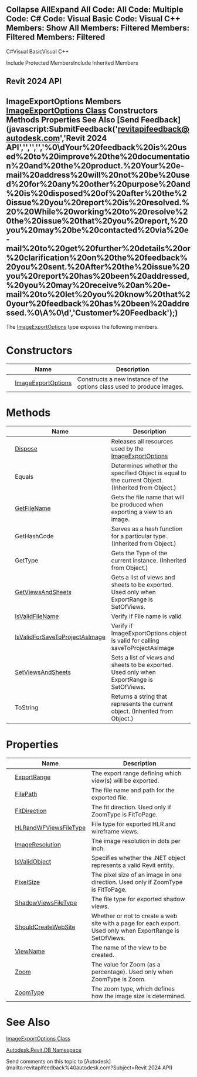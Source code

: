 ﻿

Collapse AllExpand All Code: All Code: Multiple Code: C# Code: Visual Basic Code: Visual C++  Members: Show All Members: Filtered Members: Filtered Members: Filtered   
---  
  
C#Visual BasicVisual C++

Include Protected MembersInclude Inherited Members

Revit 2024 API  
---  
ImageExportOptions Members  
[ImageExportOptions Class](c2e823a1-6eb0-2bf3-f07b-ed46d8f7b70a.md) Constructors Methods Properties See Also [Send Feedback](javascript:SubmitFeedback\('revitapifeedback@autodesk.com','Revit 2024 API','','','','%0\\dYour%20feedback%20is%20used%20to%20improve%20the%20documentation%20and%20the%20product.%20Your%20e-mail%20address%20will%20not%20be%20used%20for%20any%20other%20purpose%20and%20is%20disposed%20of%20after%20the%20issue%20you%20report%20is%20resolved.%20%20While%20working%20to%20resolve%20the%20issue%20that%20you%20report,%20you%20may%20be%20contacted%20via%20e-mail%20to%20get%20further%20details%20or%20clarification%20on%20the%20feedback%20you%20sent.%20After%20the%20issue%20you%20report%20has%20been%20addressed,%20you%20may%20receive%20an%20e-mail%20to%20let%20you%20know%20that%20your%20feedback%20has%20been%20addressed.%0\\A%0\\d','Customer%20Feedback'\);)  
---  
  
The [ImageExportOptions](c2e823a1-6eb0-2bf3-f07b-ed46d8f7b70a.md) type exposes the following members.

# Constructors

|  | Name | Description |
| --- | --- | --- |
|  | [ImageExportOptions](fa14ebd5-72be-c63f-fa9e-a84e33cd5567.md) | Constructs a new instance of the options class used to produce images. |
  
# Methods

|  | Name | Description |
| --- | --- | --- |
|  | [Dispose](514d82df-3b74-9696-fb98-1c4a8f3887cd.md) | Releases all resources used by the [ImageExportOptions](c2e823a1-6eb0-2bf3-f07b-ed46d8f7b70a.md) |
|  | Equals | Determines whether the specified Object is equal to the current Object. (Inherited from Object.) |
|  | [GetFileName](0f5a2275-9fcb-2d85-2ccc-0190dbb21b9b.md) | Gets the file name that will be produced when exporting a view to an image. |
|  | GetHashCode | Serves as a hash function for a particular type.  (Inherited from Object.) |
|  | GetType | Gets the Type of the current instance. (Inherited from Object.) |
|  | [GetViewsAndSheets](b5e34c47-572e-8901-4b37-6ad86153a67f.md) | Gets a list of views and sheets to be exported. Used only when ExportRange is SetOfViews. |
|  | [IsValidFileName](f3618687-c964-60cc-a6a1-2ccd1f192ba9.md) | Verify if File name is valid |
|  | [IsValidForSaveToProjectAsImage](5c064e7c-4fc6-035f-7c35-3e6a735e552f.md) | Verify if ImageExportOptions object is valid for calling saveToProjectAsImage |
|  | [SetViewsAndSheets](f9ac839c-2722-2249-1be8-5033601b948f.md) | Sets a list of views and sheets to be exported. Used only when ExportRange is SetOfViews. |
|  | ToString | Returns a string that represents the current object. (Inherited from Object.) |
  
# Properties

|  | Name | Description |
| --- | --- | --- |
|  | [ExportRange](10472c5c-13f5-abf1-ee1d-751094b0a7cb.md) | The export range defining which view(s) will be exported. |
|  | [FilePath](f771e862-4b30-98aa-63a7-af382b1d6d72.md) | The file name and path for the exported file. |
|  | [FitDirection](37d97820-8b1e-8987-d210-78f594aa76da.md) | The fit direction. Used only if ZoomType is FitToPage. |
|  | [HLRandWFViewsFileType](43d9d802-42bd-b161-a249-a133be427d28.md) | File type for exported HLR and wireframe views. |
|  | [ImageResolution](4dd2bc52-4ece-d7e8-cb96-c2ebc645fb5d.md) | The image resolution in dots per inch. |
|  | [IsValidObject](795ceab7-beda-8a76-58d5-d1f1fbf3910e.md) | Specifies whether the .NET object represents a valid Revit entity. |
|  | [PixelSize](558f150d-0b11-26cc-0516-19af55eea2a4.md) | The pixel size of an image in one direction. Used only if ZoomType is FitToPage. |
|  | [ShadowViewsFileType](0bc687d3-64d3-0e0e-8095-f51cea1634ee.md) | The file type for exported shadow views. |
|  | [ShouldCreateWebSite](e7f6b59a-2846-8036-8ff6-718e9d83062b.md) | Whether or not to create a web site with a page for each export. Used only when ExportRange is SetOfViews. |
|  | [ViewName](d264fa66-1a71-be0e-e203-ba497bccc61d.md) | The name of the view to be created. |
|  | [Zoom](6ab4f8bb-3abb-8c49-eefd-642e9d57a262.md) | The value for Zoom (as a percentage). Used only when ZoomType is Zoom. |
|  | [ZoomType](a3e468fa-4a19-bb8a-1029-8ab47806975c.md) | The zoom type, which defines how the image size is determined. |
  
# See Also

[ImageExportOptions Class](c2e823a1-6eb0-2bf3-f07b-ed46d8f7b70a.md)

[Autodesk.Revit.DB Namespace](87546ba7-461b-c646-cbb1-2cb8f5bff8b2.md)

Send comments on this topic to [Autodesk](mailto:revitapifeedback%40autodesk.com?Subject=Revit 2024 API)